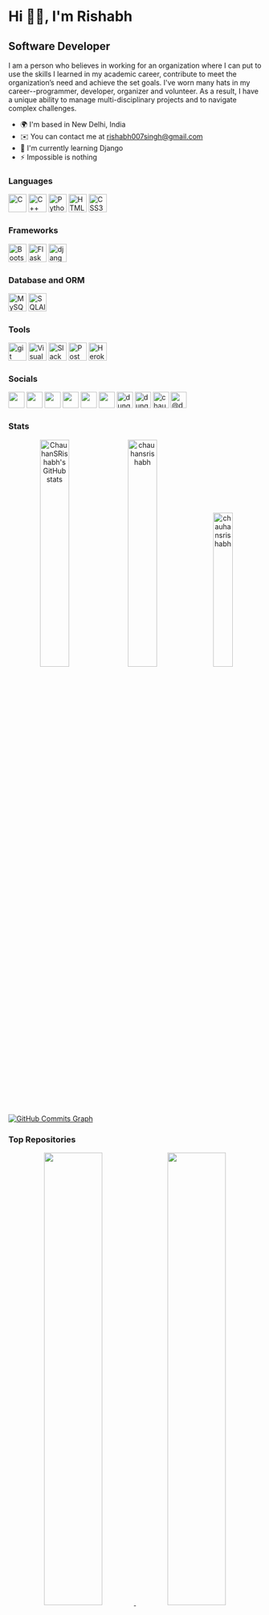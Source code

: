 
Hi 👋🏻, I'm Rishabh
===============================================================================================================================

Software Developer
------------------

I am a person who believes in working for an organization where I can put to use the skills I learned in my academic career, contribute to meet the organization’s need and achieve the set goals. I've worn many hats in my career--programmer, developer, organizer and volunteer. As a result, I have a unique ability to manage multi-disciplinary projects and to navigate complex challenges.

* 🌍  I'm based in New Delhi, India
* ✉️  You can contact me at [rishabh007singh@gmail.com](mailto:rishabh007singh@gmail.com)
* 🧠  I'm currently learning Django
* ⚡  Impossible is nothing

### Languages

<p align="left">
<a href="https://docs.microsoft.com/en-us/cpp/?view=msvc-170" target="_blank" rel="noreferrer"><img src="https://raw.githubusercontent.com/danielcranney/readme-generator/main/public/icons/skills/c-colored.svg" width="36" height="36" alt="C" /></a>
<a href="https://docs.microsoft.com/en-us/cpp/?view=msvc-170" target="_blank" rel="noreferrer"><img src="https://raw.githubusercontent.com/danielcranney/readme-generator/main/public/icons/skills/cplusplus-colored.svg" width="36" height="36" alt="C++" /></a>
<a href="https://www.python.org/" target="_blank" rel="noreferrer"><img src="https://raw.githubusercontent.com/danielcranney/readme-generator/main/public/icons/skills/python-colored.svg" width="36" height="36" alt="Python" /></a>
<a href="https://developer.mozilla.org/en-US/docs/Glossary/HTML5" target="_blank" rel="noreferrer"><img src="https://raw.githubusercontent.com/danielcranney/readme-generator/main/public/icons/skills/html5-colored.svg" width="36" height="36" alt="HTML5" /></a>
<a href="https://www.w3.org/TR/CSS/#css" target="_blank" rel="noreferrer"><img src="https://raw.githubusercontent.com/danielcranney/readme-generator/main/public/icons/skills/css3-colored.svg" width="36" height="36" alt="CSS3" /></a></p>

### Frameworks

<p align="left">
<a href="https://getbootstrap.com/" target="_blank" rel="noreferrer"><img src="https://raw.githubusercontent.com/danielcranney/readme-generator/main/public/icons/skills/bootstrap-colored.svg" width="36" height="36" alt="Bootstrap" /></a>
<a href="https://flask.palletsprojects.com/en/2.0.x/" target="_blank" rel="noreferrer"><img src="https://raw.githubusercontent.com/danielcranney/readme-generator/main/public/icons/skills/flask-colored.svg" width="36" height="36" alt="Flask" /></a>
<a href="https://www.djangoproject.com/" target="_blank" rel="noreferrer"><img src="https://cdn.worldvectorlogo.com/logos/django.svg" width="36" height="36" alt="django" /></a></p>

### Database and ORM 

<p align="left">
<a href="https://www.mysql.com/" target="_blank" rel="noreferrer"><img src="https://raw.githubusercontent.com/danielcranney/readme-generator/main/public/icons/skills/mysql-colored.svg" width="36" height="36" alt="MySQL" /></a>
<a href="https://www.sqlalchemy.org/" target="_blank" rel="noreferrer"> <img src="https://cdn.jsdelivr.net/gh/devicons/devicon/icons/sqlalchemy/sqlalchemy-original.svg" alt="SQLAlchemy" width="36" height="36" /></a></p>

### Tools

<p align="left">
<a href="https://git-scm.com/" target="_blank" rel="noreferrer"> <img src="https://www.vectorlogo.zone/logos/git-scm/git-scm-icon.svg" alt="git" width="36" height="36"/></a>
<a href="https://code.visualstudio.com/" target="_blank" rel="noreferrer"> <img src="https://cdn.jsdelivr.net/gh/devicons/devicon/icons/vscode/vscode-original.svg" alt="Visual Studio Code" width="36" height="36" /></a>
<a href="https://slack.com/intl/en-in/" target="_blank" rel="noreferrer"> <img src="https://cdn.jsdelivr.net/gh/devicons/devicon/icons/slack/slack-original.svg" alt="Slack" width="36" height="36" /></a>
<a href="https://postman.com/" target="_blank" rel="noreferrer"> <img src="https://www.vectorlogo.zone/logos/getpostman/getpostman-icon.svg" alt="Postman" width="36" height="36" /></a>
<a href="https://devcenter.heroku.com/articles/heroku-cli" target="_blank" rel="noreferrer"> <img src="https://cdn.jsdelivr.net/gh/devicons/devicon/icons/heroku/heroku-plain.svg" alt="Heroku CLI" width="36" height="36" /></a></p>

### Socials

<p align="left"> <a href="https://www.github.com/ChauhanSRishabh" target="_blank" rel="noreferrer"><img src="https://raw.githubusercontent.com/danielcranney/readme-generator/main/public/icons/socials/github.svg" width="32" height="32" /></a> <a href="http://www.instagram.com/chauhansrishabh" target="_blank" rel="noreferrer"><img src="https://raw.githubusercontent.com/danielcranney/readme-generator/main/public/icons/socials/instagram.svg" width="32" height="32" /></a> <a href="https://www.linkedin.com/in/chauhansrishabh" target="_blank" rel="noreferrer"><img src="https://raw.githubusercontent.com/danielcranney/readme-generator/main/public/icons/socials/linkedin.svg" width="32" height="32" /></a> <a href="http://www.medium.com/@RishabhSChauhan" target="_blank" rel="noreferrer"><img src="https://raw.githubusercontent.com/danielcranney/readme-generator/main/public/icons/socials/medium.svg" width="32" height="32" /></a> <a href="https://www.stackoverflow.com/users/19342364/rishabh" target="_blank" rel="noreferrer"><img src="https://raw.githubusercontent.com/danielcranney/readme-generator/main/public/icons/socials/stackoverflow.svg" width="32" height="32" /></a> <a href="https://www.twitter.com/ChauhanSRishabh" target="_blank" rel="noreferrer"><img src="https://raw.githubusercontent.com/danielcranney/readme-generator/main/public/icons/socials/twitter.svg" width="32" height="32" /></a> <a href="https://www.codechef.com/users/dungeonmaster" target="blank" rel="noreferrer"><img src="https://cdn.jsdelivr.net/npm/simple-icons@3.1.0/icons/codechef.svg" alt="dungeonmaster" height="32" width="32" /></a> <a href="https://www.hackerrank.com/dungemaster" target="blank" rel="noreferrer"><img src="https://raw.githubusercontent.com/rahuldkjain/github-profile-readme-generator/master/src/images/icons/Social/hackerrank.svg" alt="dungemaster" height="32" width="32" /></a> <a href="https://www.leetcode.com/chauhansrishabh" target="blank" rel="noreferrer"><img src="https://raw.githubusercontent.com/rahuldkjain/github-profile-readme-generator/master/src/images/icons/Social/leet-code.svg" alt="chauhansrishabh" height="32" width="32" /></a> <a href="https://www.hackerearth.com/@dungeonmaster" target="blank" rel="noreferrer"><img src="https://raw.githubusercontent.com/rahuldkjain/github-profile-readme-generator/master/src/images/icons/Social/hackerearth.svg" alt="@dungeonmaster" height="32" width="32" /></a>
</p>

### Stats

<div align="center">
<a href="http://www.github.com/ChauhanSRishabh"><img width=34% src="https://github-readme-stats.vercel.app/api?username=ChauhanSRishabh&show_icons=true&count_private=true&title_color=22c55e&text_color=000000&icon_color=22c55e&bg_color=ffffff&hide_border=false&show_icons=true&custom_title=GitHub%20%Stats" alt="ChauhanSRishabh's GitHub stats" /></a><a>&nbsp;<img width = 34% src="https://github-readme-streak-stats.herokuapp.com/?user=chauhansrishabh&stroke=000000&background=ffffff&ring=22c55e&fire=22c55e&currStreakNum=000000&currStreakLabel=22c55e&sideNums=000000&sideLabels=000000&dates=000000&hide_border=false" alt="chauhansrishabh" /></a><a>&nbsp;<img width = 28% src="https://github-readme-stats.vercel.app/api/top-langs/?username=ChauhanSRishabh&show_icons=true&locale=en&layout=compact&title_color=22c55e&text_color=000000&icon_color=22c55e&bg_color=ffffff&hide_border=false&custom_title=Languages%20%Used" alt="chauhansrishabh" /></a></div>

<a href="http://www.github.com/ChauhanSRishabh"><img src="https://activity-graph.herokuapp.com/graph?username=ChauhanSRishabh&bg_color=ffffff&color=000000&line=22c55e&point=000000&area_color=22272e&area=true&hide_border=false&custom_title=GitHub%20Commits%20Graph" alt="GitHub Commits Graph" /></a>

### Top Repositories

<div  width="100%" align="center"><a href="https://github.com/ChauhanSRishabh/movie-ticket-booking-api"><img width="48%" src="https://github-readme-stats.vercel.app/api/pin/?username=ChauhanSRishabh&repo=movie-ticket-booking-api&title_color=22c55e&text_color=000000&icon_color=22c55e&bg_color=ffffff&hide_border=false&locale=en" /></a><a href="https://github.com/ChauhanSRishabh/truecaller-api-clone">&nbsp;<img width="48%" src="https://github-readme-stats.vercel.app/api/pin/?username=ChauhanSRishabh&repo=truecaller-api-clone&title_color=22c55e&text_color=000000&icon_color=22c55e&bg_color=ffffff&hide_border=false&locale=en" /></a></div>

<div width="100%" align="center"><a href="https://github.com/ChauhanSRishabh/to-do-list" >&nbsp;<img width="48%" src="https://github-readme-stats.vercel.app/api/pin/?username=ChauhanSRishabh&repo=to-do-list&title_color=22c55e&text_color=000000&icon_color=22c55e&bg_color=ffffff&hide_border=false&locale=en" /></a><a href="https://github.com/ChauhanSRishabh/web-scraping-job-portal">&nbsp;<img width="48%" src="https://github-readme-stats.vercel.app/api/pin/?username=ChauhanSRishabh&repo=web-scraping-job-portal&title_color=22c55e&text_color=000000&icon_color=22c55e&bg_color=ffffff&hide_border=false&locale=en" /></a></div>

<div width="100%" align="center"><a href="https://github.com/ChauhanSRishabh/data-structures" >&nbsp;<img width="48%" src="https://github-readme-stats.vercel.app/api/pin/?username=ChauhanSRishabh&repo=data-structures&title_color=22c55e&text_color=000000&icon_color=22c55e&bg_color=ffffff&hide_border=false&locale=en" /></a><a href="https://github.com/ChauhanSRishabh/algorithms">&nbsp;<img width="48%" src="https://github-readme-stats.vercel.app/api/pin/?username=ChauhanSRishabh&repo=algorithms&title_color=22c55e&text_color=000000&icon_color=22c55e&bg_color=ffffff&hide_border=false&locale=en" /></a></div>

<div width="100%" align="center"><a href="https://github.com/ChauhanSRishabh/leetcode" >&nbsp;<img width="48%" src="https://github-readme-stats.vercel.app/api/pin/?username=ChauhanSRishabh&repo=leetcode&title_color=22c55e&text_color=000000&icon_color=22c55e&bg_color=ffffff&hide_border=false&locale=en" /></a><a href="https://github.com/ChauhanSRishabh/hackerrank-interview-preparation-kit">&nbsp;<img width="48%" src="https://github-readme-stats.vercel.app/api/pin/?username=ChauhanSRishabh&repo=hackerrank-interview-preparation-kit&title_color=22c55e&text_color=000000&icon_color=22c55e&bg_color=ffffff&hide_border=false&locale=en" /></a></div>
